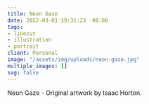 ```yaml
---
title: Neon Gaze
date: 2022-03-01 19:31:23 -08:00
tags:
- linocut
- illustration
- portrait
client: Personal
image: "/assets/img/uploads/neon-gaze.jpg"
multiple_images: []
svg: false
---
```


Neon Gaze - Original artwork by Isaac Horton.